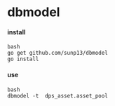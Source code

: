 # dbmodel

#### install

```
bash
go get github.com/sunp13/dbmodel
go install

```

#### use

```
bash
dbmodel -t  dps_asset.asset_pool
```
